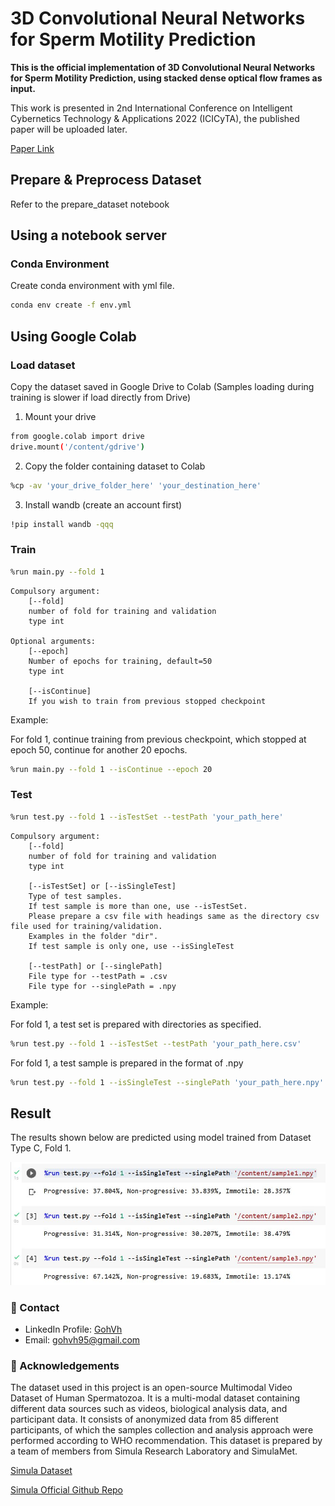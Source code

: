 <!-- readme -->
# 3D Convolutional Neural Networks for Sperm Motility Prediction
**This is the official implementation of 3D Convolutional Neural Networks for Sperm Motility Prediction, using stacked dense optical flow frames as input.**

This work is presented in 2nd International Conference on Intelligent Cybernetics Technology & Applications 2022 (ICICyTA), the published paper will be uploaded later.

[Paper Link](https://github.com/GohVh/3DCNN-SpermMotilityPrediction)

## Prepare & Preprocess Dataset
Refer to the prepare_dataset notebook

## Using a notebook server
### Conda Environment
Create conda environment with yml file.
```bash
conda env create -f env.yml
```

## Using Google Colab
### Load dataset
Copy the dataset saved in Google Drive to Colab (Samples loading during training is slower if load directly from Drive)
1. Mount your drive
```bash
from google.colab import drive
drive.mount('/content/gdrive')
```
2. Copy the folder containing dataset to Colab
```bash
%cp -av 'your_drive_folder_here' 'your_destination_here'
```
3. Install wandb (create an account first)
```bash
!pip install wandb -qqq
```
### Train
```bash
%run main.py --fold 1
```
```console
Compulsory argument:
    [--fold]
    number of fold for training and validation
    type int

Optional arguments:
    [--epoch]
    Number of epochs for training, default=50
    type int

    [--isContinue]
    If you wish to train from previous stopped checkpoint
```
Example: 

For fold 1, continue training from previous checkpoint, which stopped at epoch 50, continue for another 20 epochs.
```bash
%run main.py --fold 1 --isContinue --epoch 20
```
### Test
```bash
%run test.py --fold 1 --isTestSet --testPath 'your_path_here'
```
```console
Compulsory argument:
    [--fold]
    number of fold for training and validation
    type int

    [--isTestSet] or [--isSingleTest]
    Type of test samples. 
    If test sample is more than one, use --isTestSet.
    Please prepare a csv file with headings same as the directory csv file used for training/validation.
    Examples in the folder "dir".
    If test sample is only one, use --isSingleTest

    [--testPath] or [--singlePath]
    File type for --testPath = .csv
    File type for --singlePath = .npy
```
Example:

For fold 1, a test set is prepared with directories as specified.
```bash
%run test.py --fold 1 --isTestSet --testPath 'your_path_here.csv'
```
For fold 1, a test sample is prepared in the format of .npy
```bash
%run test.py --fold 1 --isSingleTest --singlePath 'your_path_here.npy'
```
## Result
The results shown below are predicted using model trained from Dataset Type C, Fold 1.
<div align="center"> 
  <img src="https://github.com/GohVh/3DCNN-SpermMotilityPrediction/blob/main/result.JPG" alt="screenshot" />
</div>

### :handshake: Contact
- LinkedIn Profile: [GohVh](https://www.linkedin.com/in/gohvh95/)
- Email: gohvh95@gmail.com

### :gem: Acknowledgements

The dataset used in this project is an open-source Multimodal Video Dataset of Human Spermatozoa. It is a multi-modal dataset containing different data sources such as videos, biological analysis data, and participant data. It consists of anonymized data from 85 different participants, of which the samples collection and analysis approach were performed according to WHO recommendation. This dataset is prepared by a team of members from Simula Research Laboratory and SimulaMet.

[Simula Dataset](https://datasets.simula.no/visem/)

[Simula Official Github Repo](https://github.com/simula/datasets.simula.no)